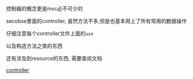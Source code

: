 控制器的概念更是mvc必不可少的

secobse里面的controller, 虽然方法不多,但是也基本用上了所有常用的数据操作

仔细注意每个controller文件上面的`use`

以及构造方法之类的东西

还有涉及到resource的东西, 需要查阅文档

[controller](https://laravel.com/docs/5.3/controllers)